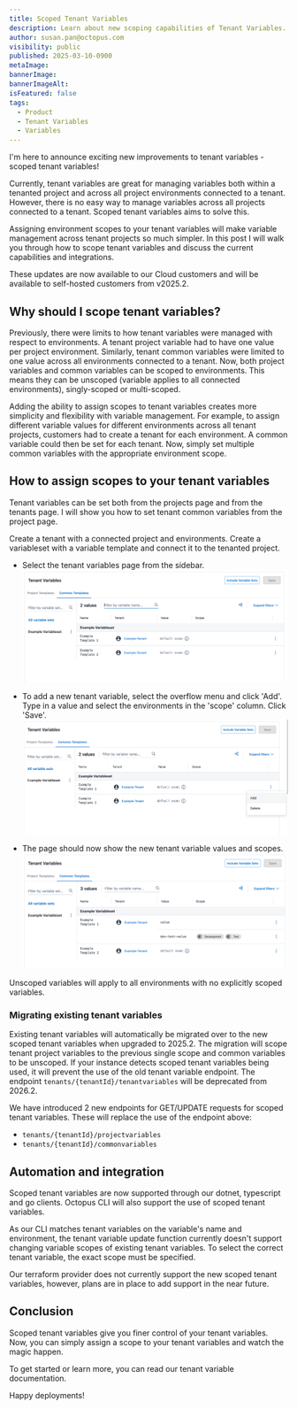```yaml
---
title: Scoped Tenant Variables
description: Learn about new scoping capabilities of Tenant Variables.
author: susan.pan@octopus.com
visibility: public
published: 2025-03-10-0900
metaImage: 
bannerImage: 
bannerImageAlt: 
isFeatured: false
tags: 
  - Product
  - Tenant Variables
  - Variables
---
```


I'm here to announce exciting new improvements to tenant variables - scoped tenant variables! 

Currently, tenant variables are great for managing variables both within a tenanted project and across all project environments connected to a tenant. However, there is no easy way to manage variables across all projects connected to a tenant. Scoped tenant variables aims to solve this.

Assigning environment scopes to your tenant variables will make variable management across tenant projects so much simpler. In this post I will walk you through how to scope tenant variables and discuss the current capabilities and integrations.

These updates are now available to our Cloud customers and will be available to self-hosted customers from v2025.2.

## Why should I scope tenant variables?

Previously, there were limits to how tenant variables were managed with respect to environments. A tenant project variable had to have one value per project environment. Similarly, tenant common variables were limited to one value across all environments connected to a tenant. Now, both project variables and common variables can be scoped to environments. This means they can be unscoped (variable applies to all connected environments), singly-scoped or multi-scoped. 

Adding the ability to assign scopes to tenant variables creates more simplicity and flexibility with variable management. For example, to assign different variable values for different environments across all tenant projects, customers had to create a tenant for each environment. A common variable could then be set for each tenant. Now, simply set multiple common variables with the appropriate environment scope. 

## How to assign scopes to your tenant variables
Tenant variables can be set both from the projects page and from the tenants page. I will show you how to set tenant common variables from the project page. 

Create a tenant with a connected project and environments. Create a variableset with a variable template and connect it to the tenanted project. 

- Select the tenant variables page from the sidebar.
![Screenshot of common tenant variables tab on tenant variables page.](scoped-tenant-vars-view.png)

- To add a new tenant variable, select the overflow menu and click 'Add'. Type in a value and select the environments in the 'scope' column. Click 'Save'.
![Screenshot of adding a new tenant variable on tenant variables page.](scoped-tenant-vars-add-new.png)

- The page should now show the new tenant variable values and scopes.
![Screenshot showing new scoped tenant variables on tenant variables page.](scoped-tenant-vars.png)

Unscoped variables will apply to all environments with no explicitly scoped variables. 
 
### Migrating existing tenant variables
Existing tenant variables will automatically be migrated over to the new scoped tenant variables when upgraded to 2025.2. The migration will scope tenant project variables to the previous single scope and common variables to be unscoped. If your instance detects scoped tenant variables being used, it will prevent the use of the old tenant variable endpoint. The endpoint ```tenants/{tenantId}/tenantvariables``` will be deprecated from 2026.2.

We have introduced 2 new endpoints for GET/UPDATE requests for scoped tenant variables. These will replace the use of the endpoint above: 
- ```tenants/{tenantId}/projectvariables```
- ```tenants/{tenantId}/commonvariables```
 
## Automation and integration
Scoped tenant variables are now supported through our dotnet, typescript and go clients. Octopus CLI will also support the use of scoped tenant variables. 

As our CLI matches tenant variables on the variable's name and environment, the tenant variable update function currently doesn't support changing variable scopes of existing tenant variables. To select the correct tenant variable, the exact scope must be specified. 

Our terraform provider does not currently support the new scoped tenant variables, however, plans are in place to add support in the near future.

## Conclusion
Scoped tenant variables give you finer control of your tenant variables. Now, you can simply assign a scope to your tenant variables and watch the magic happen.

To get started or learn more, you can read our tenant variable documentation.

Happy deployments!